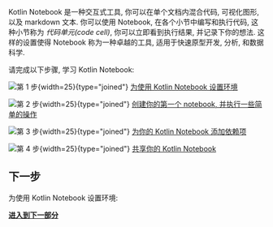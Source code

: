 [//]: # (title: Kotlin Notebook 入门)

Kotlin Notebook 是一种交互式工具, 你可以在单个文档内混合代码, 可视化图形, 以及 markdown 文本.
你可以使用 Notebook, 在各个小节中编写和执行代码, 这种小节称为 _代码单元(code cell)_,
你可以立即看到执行结果, 并记录下你的想法.
这样的设置使得 Notebook 称为一种卓越的工具, 适用于快速原型开发, 分析, 和数据科学.

请完成以下步骤, 学习 Kotlin Notebook:

![第 1 步](icon-1.svg){width=25}{type="joined"} [为使用 Kotlin Notebook 设置环境](kotlin-notebook-set-up-env.md)

![第 2 步](icon-2.svg){width=25}{type="joined"} [创建你的第一个 notebook, 并执行一些简单的操作](kotlin-notebook-create.md)

![第 3 步](icon-3.svg){width=25}{type="joined"} [为你的 Kotlin Notebook 添加依赖项](kotlin-notebook-add-dependencies.md)

![第 4 步](icon-4.svg){width=25}{type="joined"} [共享你的 Kotlin Notebook](kotlin-notebook-share.md)

## 下一步

为使用 Kotlin Notebook 设置环境:

**[进入到下一部分](kotlin-notebook-set-up-env.md)**

